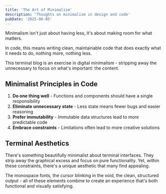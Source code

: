 ```yaml
---
title: 'The Art of Minimalism'
description: 'Thoughts on minimalism in design and code'
pubDate: '2025-06-05'
---
```


Minimalism isn't just about having less, it's about making room for what matters.

In code, this means writing clean, maintainable code that does exactly what it needs to do, nothing more, nothing less.

This terminal blog is an exercise in digital minimalism - stripping away the unnecessary to focus on what's important: the content.

## Minimalist Principles in Code

1. **Do one thing well** - Functions and components should have a single responsibility
2. **Eliminate unnecessary state** - Less state means fewer bugs and easier reasoning
3. **Prefer immutability** - Immutable data structures lead to more predictable code
4. **Embrace constraints** - Limitations often lead to more creative solutions

## Terminal Aesthetics

There's something beautifully minimalist about terminal interfaces. They strip away the graphical excess and focus on pure functionality. Yet, within these constraints, there's a unique aesthetic that many find appealing.

The monospace fonts, the cursor blinking in the void, the clean, structured output - all of these elements combine to create an experience that's both functional and visually satisfying.